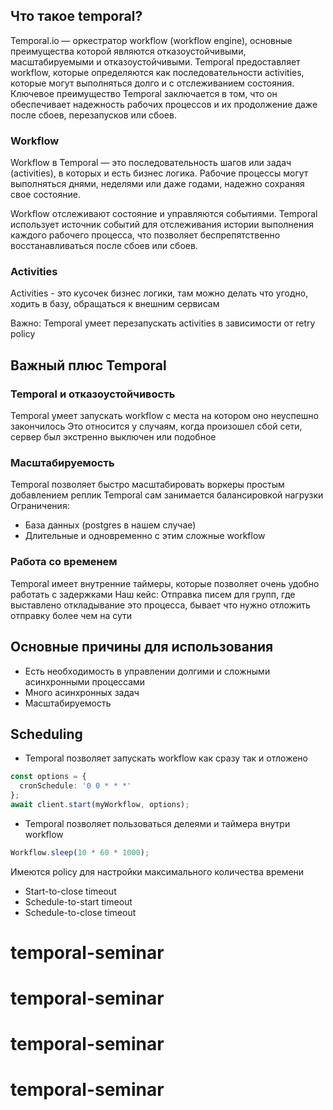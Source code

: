 ## Что такое temporal?

Temporal.io — оркестратор workflow (workflow engine), основные преимущества которой являются отказоустойчивыми, 
масштабируемыми и отказоустойчивыми. Temporal предоставляет workflow, которые определяются как
последовательности activities, 
которые могут выполняться долго и с отслеживанием состояния. Ключевое преимущество
Temporal заключается в том, что он обеспечивает надежность рабочих процессов и их
продолжение даже после сбоев, перезапусков или сбоев.

### Workflow
Workflow в Temporal — это последовательность шагов или задач (activities), в которых и есть бизнес логика.
Рабочие процессы могут выполняться днями, неделями или даже годами, надежно сохраняя свое состояние.

Workflow отслеживают состояние и управляются событиями. Temporal использует источник событий для отслеживания
истории выполнения каждого рабочего процесса, что позволяет беспрепятственно восстанавливаться после сбоев или сбоев.


### Activities
Activities - это кусочек бизнес логики, там можно делать что угодно, ходить в базу, обращаться к внешним сервисам

Важно: Temporal умеет перезапускать activities в зависимости от retry policy


## Важный плюс Temporal

### Temporal и отказоустойчивость
Temporal умеет запускать workflow с места на котором оно неуспешно закончилось
Это относится у случаям, когда произошел сбой сети, сервер был экстренно выключен или подобное

### Масштабируемость
Temporal позволяет быстро масштабировать воркеры простым добавлением реплик 
Temporal сам занимается балансировкой нагрузки
Ограничения: 
 * База данных (postgres в нашем случае)
 * Длительные и одновременно с этим сложные workflow

### Работа со временем
Temporal имеет внутренние таймеры, которые позволяет очень удобно работать с задержками
Наш кейс:
Отправка писем для групп, где выставлено откладывание это процесса, бывает что нужно отложить отправку более чем на сути

## Основные причины для использования
* Есть необходимость в управлении долгими и сложными асинхронными процессами
* Много асинхронных задач
* Масштабируемость


## Scheduling
* Temporal позволяет запускать workflow как сразу так и отложено
```typescript
const options = {
  cronSchedule: '0 0 * * *'
};
await client.start(myWorkflow, options);
```

* Temporal позволяет пользоваться делеями и таймера внутри workflow 
```typescript
Workflow.sleep(10 * 60 * 1000);
 ```

Имеются policy для настройки максимального количества времени
* Start-to-close timeout
* Schedule-to-start timeout
* Schedule-to-close timeout





# temporal-seminar
# temporal-seminar
# temporal-seminar
# temporal-seminar
